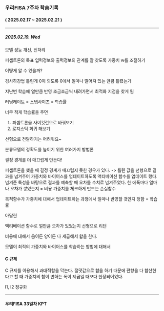 ### 우리FISA 7주차 학습기록
#### ( 2025.02.17 ~ 2025.02.21 )
***
##### 2025.02.19. Wed
모델 성능 개선, 전처리


퍼셉트론의 목표
입력정보와 출력정보의 관계를 잘 찾도록 가중치 w를 조절하기 

어떻게 알 수 있을까?

경사하강법 
틀린게 0이 되도록 
0에서 얼마나 떨어져 있는 만큼 틀렸는가

지난번 학습에 얼만큼 반영 조금조금씩 내려가면서 최적화 지점을 찾게 됨

러닝레이트 = 스텝사이즈 = 학습률

너무 적게 학습률을 주면

1. 퍼셉트론을 사이킷런으로 바꿔보기
2. 로지스틱 회귀 해보기


선형으로 전달하기는 어려워요~

분류모델의 정확도를 높이기 위한 여러가지 방법론

결정 경계를 더 매끄럽게 만든다!


퍼셉트론을 했을 때 결정 경계가 매끄럽지 못한 경우가 있다.
-> 틀린 값을 선형으로 결과를 넘겨주어 가중치와 바이어스를 업데이트하도록 액티베이션 함수를 업데이트 했다.
넘겨준 특성을 바탕으로 결과를 예측할 때 오차를 수치로 넘겨주었다.
한 에폭마다 얼마나 오차가 쌓였는지 = 비용
가중치를 체크하게 만드는 손실함수 

목적함수가 가중치에 대해서 업데이트하는 과정에서 얼마나 반영할 것인지 정함 = 학습률


아달린

액티베이션 함수로 얼만큼 오차가 있었는지 선형으로 리턴

비용에 대해서 음이든 양이든 다 제곱해서 합을 한다.

모델이 최적의 가중치와 바이어스를 학습하는 방법에 대해서 


#### C 규제
C 규제를 이용해서 과대적합을 막는다.
절댓값으로 합을 하기 때문에 편향을 다 합산한다고 할 때 가중치의 합이 변하는 폭이 제곱일 때보다 한정되어있다.


l1, l2 정규화

***
#### 우리FISA 33일차 KPT